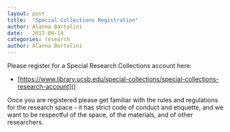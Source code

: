 ```yaml
---
layout: post
title:  "Special Collections Registration"
author: Alanna Bartolini
date:   2017-08-14
categories: research
author: Alanna Bartolini
---
```


Please register for a Special Research Collections account here:

-  [https://www.library.ucsb.edu/special-collections/special-collections-research-account]()

Once you are registered please get familiar with the rules and regulations for the research space - it has strict code of conduct and etiquette, and we want to be respectful of the space, of the materials, and of other researchers.